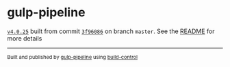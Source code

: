 # gulp-pipeline

[`v4.0.25`](../../releases/tag/v4.0.25) built from commit [`3f96086`](../../commit/3f9608632be4e21e4a757b407752db05ab72324b) on branch `master`. See the [README](../..) for more details

---
<sup>Built and published by [gulp-pipeline](https://github.com/alienfast/gulp-pipeline) using [build-control](https://github.com/alienfast/build-control)</sup>
